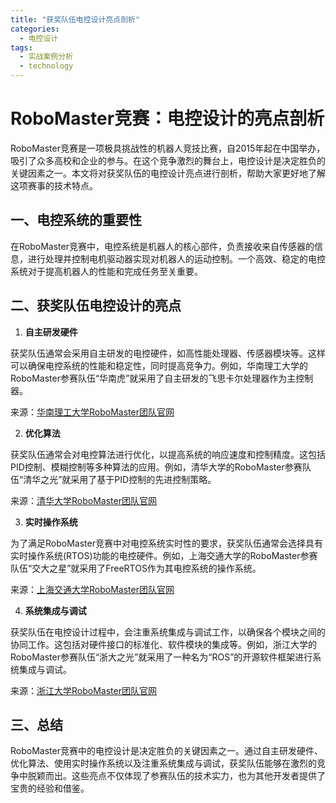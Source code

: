 ```yaml
---  
title: "获奖队伍电控设计亮点剖析"  
categories:  
  - 电控设计  
tags: 
  - 实战案例分析 
  - technology  
---  
```


# RoboMaster竞赛：电控设计的亮点剖析

RoboMaster竞赛是一项极具挑战性的机器人竞技比赛，自2015年起在中国举办，吸引了众多高校和企业的参与。在这个竞争激烈的舞台上，电控设计是决定胜负的关键因素之一。本文将对获奖队伍的电控设计亮点进行剖析，帮助大家更好地了解这项赛事的技术特点。

## 一、电控系统的重要性

在RoboMaster竞赛中，电控系统是机器人的核心部件，负责接收来自传感器的信息，进行处理并控制电机驱动器实现对机器人的运动控制。一个高效、稳定的电控系统对于提高机器人的性能和完成任务至关重要。

## 二、获奖队伍电控设计的亮点

1. **自主研发硬件**

获奖队伍通常会采用自主研发的电控硬件，如高性能处理器、传感器模块等。这样可以确保电控系统的性能和稳定性，同时提高竞争力。例如，华南理工大学的RoboMaster参赛队伍“华南虎”就采用了自主研发的飞思卡尔处理器作为主控制器。

来源：[华南理工大学RoboMaster团队官网](https://rm.hust.edu.cn/)

2. **优化算法**

获奖队伍通常会对电控算法进行优化，以提高系统的响应速度和控制精度。这包括PID控制、模糊控制等多种算法的应用。例如，清华大学的RoboMaster参赛队伍“清华之光”就采用了基于PID控制的先进控制策略。

来源：[清华大学RoboMaster团队官网](https://rm.tsinghua.edu.cn/)

3. **实时操作系统**

为了满足RoboMaster竞赛中对电控系统实时性的要求，获奖队伍通常会选择具有实时操作系统(RTOS)功能的电控硬件。例如，上海交通大学的RoboMaster参赛队伍“交大之星”就采用了FreeRTOS作为其电控系统的操作系统。

来源：[上海交通大学RoboMaster团队官网](https://rm.sjtu.edu.cn/)

4. **系统集成与调试**

获奖队伍在电控设计过程中，会注重系统集成与调试工作，以确保各个模块之间的协同工作。这包括对硬件接口的标准化、软件模块的集成等。例如，浙江大学的RoboMaster参赛队伍“浙大之光”就采用了一种名为“ROS”的开源软件框架进行系统集成与调试。

来源：[浙江大学RoboMaster团队官网](http://robomaster.zju.edu.cn/)

## 三、总结

RoboMaster竞赛中的电控设计是决定胜负的关键因素之一。通过自主研发硬件、优化算法、使用实时操作系统以及注重系统集成与调试，获奖队伍能够在激烈的竞争中脱颖而出。这些亮点不仅体现了参赛队伍的技术实力，也为其他开发者提供了宝贵的经验和借鉴。 
